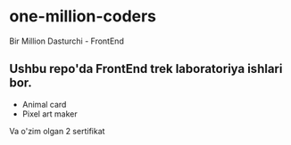 # one-million-coders
Bir Million Dasturchi - FrontEnd

## Ushbu repo'da FrontEnd trek laboratoriya ishlari bor.
- Animal card
- Pixel art maker

Va o'zim olgan 2 sertifikat
